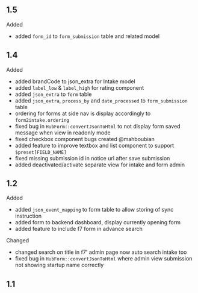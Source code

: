 ## 1.5
Added
  - added `form_id` to `form_submission` table and related model

## 1.4
Added
  - added brandCode to json_extra for Intake model
  - added `label_low` & `label_high` for rating component
  - added `json_extra` to `form` table
  - added `json_extra`, `process_by` and `date_processed` to `form_submission` table
  - ordering for forms at side nav is display accordingly to `form2intake.ordering`
  - fixed bug in `HubForm::convertJsonToHtml` to not display form saved message when view in readonly mode
  - fixed checkbox component bugs created @mahboubian
  - added feature to improve textbox and list component to support `$preset[FIELD_NAME]`
  - fixed missing submission id in notice url after save submission
  - added deactivated/activate separate view for intake and form admin
  

## 1.2
Added
  - added `json_event_mapping` to form table to allow storing of sync instruction
  - added form to backend dashboard, display currently opening form
  - added feature to include f7 form in advance search
  
Changed
  - changed search on title in f7' admin page now auto search intake too
  - fixed bug in `HubForm::convertJsonToHtml` where admin view submission not showing startup name correctly


## 1.1